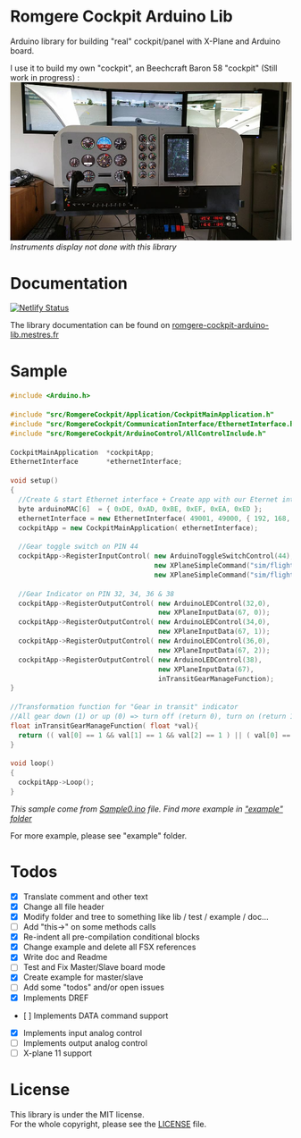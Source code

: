 # Romgere Cockpit Arduino Lib

Arduino library for building "real" cockpit/panel with X-Plane and Arduino board.

I use it to build my own "cockpit", an Beechcraft Baron 58 "cockpit" (Still work in progress) :
![My Beechcraft Baron 58 cockpit (WIP)](./resources/img/my_cockpit.jpg?raw=true)
*Instruments display not done with this library*

# Documentation

[![Netlify Status](https://api.netlify.com/api/v1/badges/26429911-d246-4dd3-8417-8da933fb8e2d/deploy-status)](https://app.netlify.com/sites/festive-fermi-955d25/deploys)


The library documentation can be found on [romgere-cockpit-arduino-lib.mestres.fr](http://romgere-cockpit-arduino-lib.mestres.fr/)

# Sample

```cpp
#include <Arduino.h>

#include "src/RomgereCockpit/Application/CockpitMainApplication.h"
#include "src/RomgereCockpit/CommunicationInterface/EthernetInterface.h"
#include "src/RomgereCockpit/ArduinoControl/AllControlInclude.h"

CockpitMainApplication  *cockpitApp;
EthernetInterface       *ethernetInterface;

void setup()
{
  //Create & start Ethernet interface + Create app with our Eternet interface
  byte arduinoMAC[6]  = { 0xDE, 0xAD, 0xBE, 0xEF, 0xEA, 0xED };
  ethernetInterface = new EthernetInterface( 49001, 49000, { 192, 168, 1, 97 }, arduinoMAC, { 192, 168, 1, 21 });
  cockpitApp = new CockpitMainApplication( ethernetInterface);

  //Gear toggle switch on PIN 44
  cockpitApp->RegisterInputControl( new ArduinoToggleSwitchControl(44),
                                    new XPlaneSimpleCommand("sim/flight_controls/landing_gear_down"),
                                    new XPlaneSimpleCommand("sim/flight_controls/landing_gear_up"));

  //Gear Indicator on PIN 32, 34, 36 & 38
  cockpitApp->RegisterOutputControl( new ArduinoLEDControl(32,0),
                                     new XPlaneInputData(67, 0));
  cockpitApp->RegisterOutputControl( new ArduinoLEDControl(34,0),
                                     new XPlaneInputData(67, 1));
  cockpitApp->RegisterOutputControl( new ArduinoLEDControl(36,0),
                                     new XPlaneInputData(67, 2));
  cockpitApp->RegisterOutputControl( new ArduinoLEDControl(38),
                                     new XPlaneInputData(67),
                                     inTransitGearManageFunction);
}

//Transformation function for "Gear in transit" indicator
//All gear down (1) or up (0) => turn off (return 0), turn on (return 1) otherwise
float inTransitGearManageFunction( float *val){
  return (( val[0] == 1 && val[1] == 1 && val[2] == 1 ) || ( val[0] == 0 && val[1] == 0 && val[2] == 0 )) ? 0 : 1;
}

void loop()
{
  cockpitApp->Loop();
}
```
*This sample come from [Sample0.ino](/example/Sample0/Sample0.ino) file. Find more example in ["example" folder](/example/)*

For more example, please see "example" folder.


# Todos

- [x] Translate comment and other text
- [x] Change all file header
- [x] Modify folder and tree to something like lib / test / example / doc...
- [ ] Add "this->" on some methods calls
- [x] Re-indent all pre-compilation conditional blocks
- [x] Change example and delete all FSX references
- [x] Write doc and Readme
- [ ] Test and Fix Master/Slave board mode
- [x] Create example for master/slave
- [ ] Add some "todos" and/or open issues
- [x] Implements DREF
- [ ] Implements DATA command support
- [x] Implements input analog control
- [ ] Implements output analog control
- [ ] X-plane 11 support

# License

This library is under the MIT license.  
For the whole copyright, please see the [LICENSE](LICENSE) file.
